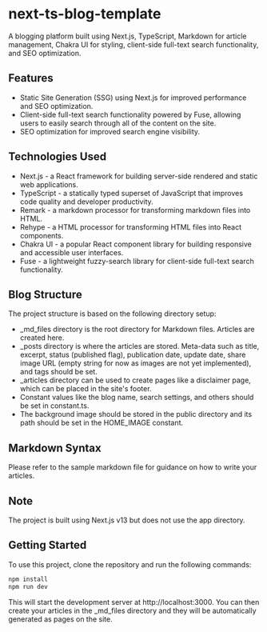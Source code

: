 
# next-ts-blog-template
A blogging platform built using Next.js, TypeScript, Markdown for article management, Chakra UI for styling, client-side full-text search functionality, and SEO optimization.

## Features
- Static Site Generation (SSG) using Next.js for improved performance and SEO optimization.
- Client-side full-text search functionality powered by Fuse, allowing users to easily search through all of the content on the site.
- SEO optimization for improved search engine visibility.

## Technologies Used
- Next.js - a React framework for building server-side rendered and static web applications.
- TypeScript - a statically typed superset of JavaScript that improves code quality and developer productivity.
- Remark - a markdown processor for transforming markdown files into HTML.
- Rehype - a HTML processor for transforming HTML files into React components.
- Chakra UI - a popular React component library for building responsive and accessible user interfaces.
- Fuse - a lightweight fuzzy-search library for client-side full-text search functionality.

## Blog Structure
The project structure is based on the following directory setup:

- _md_files directory is the root directory for Markdown files. Articles are created here.
- _posts directory is where the articles are stored. Meta-data such as title, excerpt, status (published flag), publication date, update date, share image URL (empty string for now as images are not yet implemented), and tags should be set.
- _articles directory can be used to create pages like a disclaimer page, which can be placed in the site's footer.
- Constant values like the blog name, search settings, and others should be set in constant.ts.
- The background image should be stored in the public directory and its path should be set in the HOME_IMAGE constant.

## Markdown Syntax
Please refer to the sample markdown file for guidance on how to write your articles.

## Note
The project is built using Next.js v13 but does not use the app directory.

## Getting Started
To use this project, clone the repository and run the following commands:

```bash
npm install
npm run dev
```

This will start the development server at http://localhost:3000. You can then create your articles in the _md_files directory and they will be automatically generated as pages on the site.
